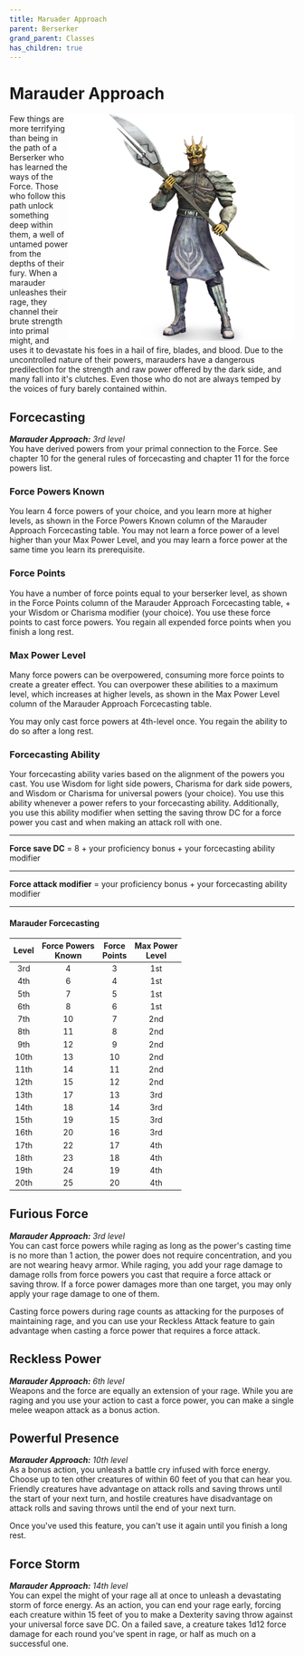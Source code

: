 ```yaml
---
title: Maruader Approach
parent: Berserker
grand_parent: Classes
has_children: true
---
```


# Marauder Approach

<img src='../../../../zzImages/Classes/berserker_marauader_01.png' style='float:right; width:400px;'>

Few things are more terrifying than being in the path of a Berserker who has learned the ways of the Force. Those who follow this path unlock something deep within them, a well of untamed power from the depths of their fury. When a marauder unleashes their rage, they channel their brute strength into primal might, and uses it to devastate his foes in a hail of fire, blades, and blood. Due to the uncontrolled nature of their powers, marauders have a dangerous predilection for the strength and raw power offered by the dark side, and many fall into it's clutches. Even those who do not are always temped by the voices of fury barely contained within.

## Forcecasting
_**Marauder Approach:** 3rd level_<br>
You have derived powers from your primal connection to the Force. See chapter 10 for the general rules of forcecasting and chapter 11 for the force powers list.

### Force Powers Known
You learn 4 force powers of your choice, and you learn more at higher levels, as shown in the Force Powers Known column of the Marauder Approach Forcecasting table. You may not learn a force power of a level higher than your Max Power Level, and you may learn a force power at the same time you learn its prerequisite.

### Force Points
You have a number of force points equal to your berserker level, as shown in the Force Points column of the Marauder Approach Forcecasting table, + your Wisdom or Charisma modifier (your choice). You use these force points to cast force powers. You regain all expended force points when you finish a long rest.

### Max Power Level
Many force powers can be overpowered, consuming more force points to create a greater effect. You can overpower these abilities to a maximum level, which increases at higher levels, as shown in the Max Power Level column of the Marauder Approach Forcecasting table.

You may only cast force powers at 4th-level once. You regain the ability to do so after a long rest.

### Forcecasting Ability
Your forcecasting ability varies based on the alignment of the powers you cast. You use Wisdom for light side powers, Charisma for dark side powers, and Wisdom or Charisma for universal powers (your choice). You use this ability whenever a power refers to your forcecasting ability. Additionally, you use this ability modifier when setting the saving throw DC for a force power you cast and when making an attack roll with one.

___

**Force save DC** = 8 + your proficiency bonus + your forcecasting ability modifier

___

**Force attack modifier** = your proficiency bonus + your forcecasting ability modifier

___

#### Marauder Forcecasting

| Level | Force Powers<br> Known | Force<br> Points | Max Power<br> Level |
|:---:|:---:|:---:|:---:|
| 3rd| 4| 3|1st|
| 4th| 6| 4|1st|
| 5th| 7| 5|1st|
| 6th| 8| 6|1st|
| 7th|10| 7|2nd|
| 8th|11| 8|2nd|
| 9th|12| 9|2nd|
|10th|13|10|2nd|
|11th|14|11|2nd|
|12th|15|12|2nd|
|13th|17|13|3rd|
|14th|18|14|3rd|
|15th|19|15|3rd|
|16th|20|16|3rd|
|17th|22|17|4th|
|18th|23|18|4th|
|19th|24|19|4th|
|20th|25|20|4th|

## Furious Force
_**Marauder Approach:** 3rd level_<br>
You can cast force powers while raging as long as the power's casting time is no more than 1 action, the power does not require concentration, and you are not wearing heavy armor. While raging, you add your rage damage to damage rolls from force powers you cast that require a force attack or saving throw. If a force power damages more than one target, you may only apply your rage damage to one of them. 

Casting force powers during rage counts as attacking for the purposes of maintaining rage, and you can use your Reckless Attack feature to gain advantage when casting a force power that requires a force attack.

<!--- image here <img src='https://www.gmbinder.com/images/0ndBugv.png' style='position:absolute;bottom:27px;right:-384px;width:455px;z-index:1000;' /> 

<img src='https://www.gmbinder.com/images/tVrUTNS.png' style='position:absolute;bottom:27px;right:-230px;width:825px;z-index:1000;transform:scaleX(-1)' /> --->

## Reckless Power
_**Marauder Approach:** 6th level_<br>
Weapons and the force are equally an extension of your rage. While you are raging and you use your action to cast a force power, you can make a single melee weapon attack as a bonus action.



## Powerful Presence
_**Marauder Approach:** 10th level_<br>
As a bonus action, you unleash a battle cry infused with force energy. Choose up to ten other creatures of within 60 feet of you that can hear you. Friendly creatures have advantage on attack rolls and saving throws until the start of your next turn, and hostile creatures have disadvantage on attack rolls and saving throws until the end of your next turn.

Once you've used this feature, you can't use it again until you finish a long rest.

## Force Storm
_**Marauder Approach:** 14th level_<br>
You can expel the might of your rage all at once to unleash a devastating storm of force energy. As an action, you can end your rage early, forcing each creature within 15 feet of you to make a Dexterity saving throw against your universal force save DC. On a failed save, a creature takes 1d12 force damage for each round you've spent in rage, or half as much on a successful one. 
